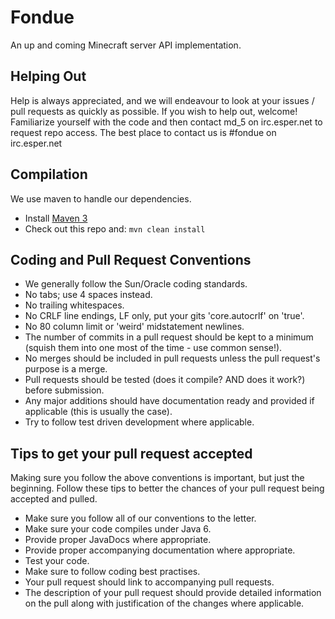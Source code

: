 Fondue
======

An up and coming Minecraft server API implementation.

Helping Out
-----------

Help is always appreciated, and we will endeavour to look at your issues / pull requests as quickly as possible.
If you wish to help out, welcome! Familiarize yourself with the code and then contact md_5 on irc.esper.net to request repo access.
The best place to contact us is #fondue on irc.esper.net

Compilation
-----------

We use maven to handle our dependencies.

* Install [Maven 3](http://maven.apache.org/download.html)
* Check out this repo and: `mvn clean install`

Coding and Pull Request Conventions
-----------

* We generally follow the Sun/Oracle coding standards.
* No tabs; use 4 spaces instead.
* No trailing whitespaces.
* No CRLF line endings, LF only, put your gits 'core.autocrlf' on 'true'.
* No 80 column limit or 'weird' midstatement newlines.
* The number of commits in a pull request should be kept to a minimum (squish them into one most of the time - use common sense!).
* No merges should be included in pull requests unless the pull request's purpose is a merge.
* Pull requests should be tested (does it compile? AND does it work?) before submission.
* Any major additions should have documentation ready and provided if applicable (this is usually the case).
* Try to follow test driven development where applicable.

Tips to get your pull request accepted
-----------
Making sure you follow the above conventions is important, but just the beginning. Follow these tips to better the chances of your pull request being accepted and pulled.

* Make sure you follow all of our conventions to the letter.
* Make sure your code compiles under Java 6.
* Provide proper JavaDocs where appropriate.
* Provide proper accompanying documentation where appropriate.
* Test your code.
* Make sure to follow coding best practises.
* Your pull request should link to accompanying pull requests.
* The description of your pull request should provide detailed information on the pull along with justification of the changes where applicable.
